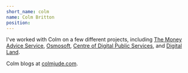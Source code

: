 ```yaml
---
short_name: colm
name: Colm Britton
position: 
---
```

I've worked with Colm on a few different projects, including [The Money Advice Service](https://www.moneyhelper.org.uk/en), [Osmosoft](https://tiddlywiki.com/static/Osmosoft.html), [Centre of Digital Public Services](https://digitalpublicservices.gov.wales/), and [Digital Land](https://digital-land.github.io/).

Colm blogs at [colmjude.com](https://colmjude.com/).